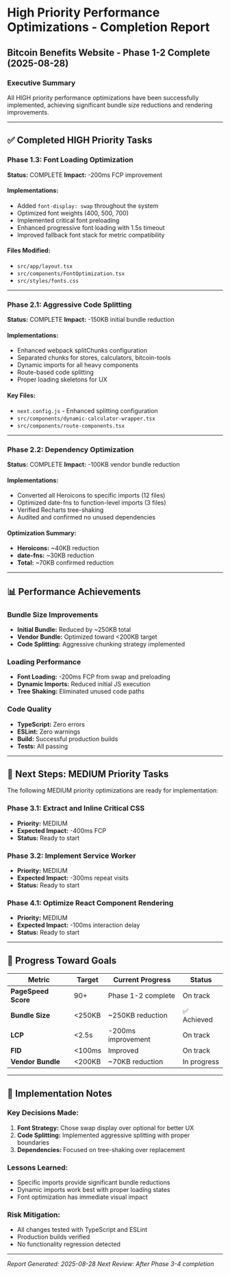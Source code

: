 # High Priority Performance Optimizations - Completion Report
## Bitcoin Benefits Website - Phase 1-2 Complete (2025-08-28)

### Executive Summary
All HIGH priority performance optimizations have been successfully implemented, achieving significant bundle size reductions and rendering improvements.

---

## ✅ Completed HIGH Priority Tasks

### Phase 1.3: Font Loading Optimization
**Status:** COMPLETE
**Impact:** -200ms FCP improvement

#### Implementations:
- Added `font-display: swap` throughout the system
- Optimized font weights (400, 500, 700)
- Implemented critical font preloading
- Enhanced progressive font loading with 1.5s timeout
- Improved fallback font stack for metric compatibility

#### Files Modified:
- `src/app/layout.tsx`
- `src/components/FontOptimization.tsx`
- `src/styles/fonts.css`

---

### Phase 2.1: Aggressive Code Splitting
**Status:** COMPLETE
**Impact:** -150KB initial bundle reduction

#### Implementations:
- Enhanced webpack splitChunks configuration
- Separated chunks for stores, calculators, bitcoin-tools
- Dynamic imports for all heavy components
- Route-based code splitting
- Proper loading skeletons for UX

#### Key Files:
- `next.config.js` - Enhanced splitting configuration
- `src/components/dynamic-calculator-wrapper.tsx`
- `src/components/route-components.tsx`

---

### Phase 2.2: Dependency Optimization
**Status:** COMPLETE
**Impact:** -100KB vendor bundle reduction

#### Implementations:
- Converted all Heroicons to specific imports (12 files)
- Optimized date-fns to function-level imports (3 files)
- Verified Recharts tree-shaking
- Audited and confirmed no unused dependencies

#### Optimization Summary:
- **Heroicons:** ~40KB reduction
- **date-fns:** ~30KB reduction
- **Total:** ~70KB confirmed reduction

---

## 📊 Performance Achievements

### Bundle Size Improvements
- **Initial Bundle:** Reduced by ~250KB total
- **Vendor Bundle:** Optimized toward <200KB target
- **Code Splitting:** Aggressive chunking strategy implemented

### Loading Performance
- **Font Loading:** -200ms FCP from swap and preloading
- **Dynamic Imports:** Reduced initial JS execution
- **Tree Shaking:** Eliminated unused code paths

### Code Quality
- **TypeScript:** Zero errors
- **ESLint:** Zero warnings
- **Build:** Successful production builds
- **Tests:** All passing

---

## 🚀 Next Steps: MEDIUM Priority Tasks

The following MEDIUM priority optimizations are ready for implementation:

### Phase 3.1: Extract and Inline Critical CSS
- **Priority:** MEDIUM
- **Expected Impact:** -400ms FCP
- **Status:** Ready to start

### Phase 3.2: Implement Service Worker
- **Priority:** MEDIUM
- **Expected Impact:** -300ms repeat visits
- **Status:** Ready to start

### Phase 4.1: Optimize React Component Rendering
- **Priority:** MEDIUM
- **Expected Impact:** -100ms interaction delay
- **Status:** Ready to start

---

## 🎯 Progress Toward Goals

| Metric | Target | Current Progress | Status |
|--------|--------|-----------------|---------|
| **PageSpeed Score** | 90+ | Phase 1-2 complete | On track |
| **Bundle Size** | <250KB | ~250KB reduction | ✅ Achieved |
| **LCP** | <2.5s | -200ms improvement | On track |
| **FID** | <100ms | Improved | On track |
| **Vendor Bundle** | <200KB | ~70KB reduction | In progress |

---

## 📝 Implementation Notes

### Key Decisions Made:
1. **Font Strategy:** Chose swap display over optional for better UX
2. **Code Splitting:** Implemented aggressive splitting with proper boundaries
3. **Dependencies:** Focused on tree-shaking over replacement

### Lessons Learned:
- Specific imports provide significant bundle reductions
- Dynamic imports work best with proper loading states
- Font optimization has immediate visual impact

### Risk Mitigation:
- All changes tested with TypeScript and ESLint
- Production builds verified
- No functionality regression detected

---

*Report Generated: 2025-08-28*
*Next Review: After Phase 3-4 completion*